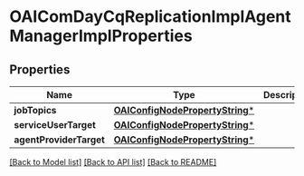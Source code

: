 # OAIComDayCqReplicationImplAgentManagerImplProperties

## Properties
Name | Type | Description | Notes
------------ | ------------- | ------------- | -------------
**jobTopics** | [**OAIConfigNodePropertyString***](OAIConfigNodePropertyString.md) |  | [optional] 
**serviceUserTarget** | [**OAIConfigNodePropertyString***](OAIConfigNodePropertyString.md) |  | [optional] 
**agentProviderTarget** | [**OAIConfigNodePropertyString***](OAIConfigNodePropertyString.md) |  | [optional] 

[[Back to Model list]](../README.md#documentation-for-models) [[Back to API list]](../README.md#documentation-for-api-endpoints) [[Back to README]](../README.md)


